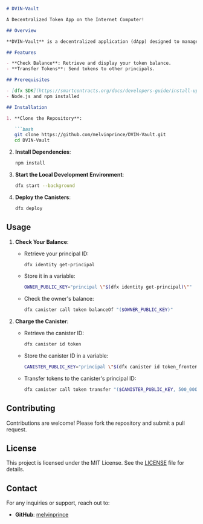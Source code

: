

```markdown
# DVIN-Vault

A Decentralized Token App on the Internet Computer!

## Overview

**DVIN-Vault** is a decentralized application (dApp) designed to manage tokens on the Internet Computer (ICP) platform. It allows users to check their token balances and transfer tokens seamlessly.

## Features

- **Check Balance**: Retrieve and display your token balance.
- **Transfer Tokens**: Send tokens to other principals.

## Prerequisites

- [dfx SDK](https://smartcontracts.org/docs/developers-guide/install-upgrade-remove.html) installed
- Node.js and npm installed

## Installation

1. **Clone the Repository**:

   ```bash
   git clone https://github.com/melvinprince/DVIN-Vault.git
   cd DVIN-Vault
   ```

2. **Install Dependencies**:

   ```bash
   npm install
   ```

3. **Start the Local Development Environment**:

   ```bash
   dfx start --background
   ```

4. **Deploy the Canisters**:

   ```bash
   dfx deploy
   ```

## Usage

1. **Check Your Balance**:

   - Retrieve your principal ID:

     ```bash
     dfx identity get-principal
     ```

   - Store it in a variable:

     ```bash
     OWNER_PUBLIC_KEY="principal \"$(dfx identity get-principal)\""
     ```

   - Check the owner's balance:

     ```bash
     dfx canister call token balanceOf "($OWNER_PUBLIC_KEY)"
     ```

2. **Charge the Canister**:

   - Retrieve the canister ID:

     ```bash
     dfx canister id token
     ```

   - Store the canister ID in a variable:

     ```bash
     CANISTER_PUBLIC_KEY="principal \"$(dfx canister id token_frontend)\""
     ```

   - Transfer tokens to the canister's principal ID:

     ```bash
     dfx canister call token transfer "($CANISTER_PUBLIC_KEY, 500_000_000)"
     ```

## Contributing

Contributions are welcome! Please fork the repository and submit a pull request.

## License

This project is licensed under the MIT License. See the [LICENSE](LICENSE) file for details.

## Contact

For any inquiries or support, reach out to:

- **GitHub**: [melvinprince](https://github.com/melvinprince)
```

